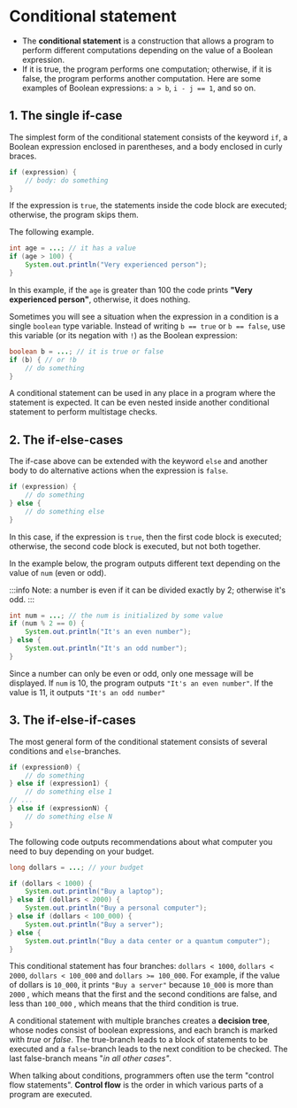 # Conditional statement

- The **conditional statement** is a construction that allows a program to perform different computations depending on the value of a Boolean expression.
- If it is true, the program performs one computation; otherwise, if it is false, the program performs another computation. Here are some examples of Boolean expressions: `a > b`, `i - j == 1`, and so on.

## 1. The single if-case
The simplest form of the conditional statement consists of the keyword `if`, a Boolean expression enclosed in parentheses, and a body enclosed in curly braces.
```java
if (expression) {
    // body: do something
}
```

If the expression is `true`, the statements inside the code block are executed; otherwise, the program skips them.

The following example.
```java
int age = ...; // it has a value
if (age > 100) {
    System.out.println("Very experienced person");
}
```

In this example, if the `age` is greater than 100 the code prints **"Very experienced person"**, otherwise, it does nothing.

Sometimes you will see a situation when the expression in a condition is a single `boolean` type variable. Instead of writing `b == true` or `b == false`, use this variable (or its negation with ``!``) as the Boolean expression:
```java
boolean b = ...; // it is true or false
if (b) { // or !b
    // do something
}
```

A conditional statement can be used in any place in a program where the statement is expected. It can be even nested inside another conditional statement to perform multistage checks.

## 2. The if-else-cases
The if-case above can be extended with the keyword `else` and another body to do alternative actions when the expression is `false`.
```java
if (expression) {    
    // do something
} else {
    // do something else
}
```
In this case, if the expression is `true`, then the first code block is executed; otherwise, the second code block is executed, but not both together.

In the example below, the program outputs different text depending on the value of `num` (even or odd).

:::info
Note: a number is even if it can be divided exactly by 2; otherwise it's odd.
:::

```java
int num = ...; // the num is initialized by some value
if (num % 2 == 0) {
    System.out.println("It's an even number");
} else {    
    System.out.println("It's an odd number");
}
```

Since a number can only be even or odd, only one message will be displayed. If `num` is 10, the program outputs ``"It's an even number"``. If the value is 11, it outputs ``"It's an odd number"``

## 3. The if-else-if-cases
The most general form of the conditional statement consists of several conditions and `else`-branches.
```java
if (expression0) {
    // do something
} else if (expression1) {
    // do something else 1
// ...
} else if (expressionN) {
    // do something else N
}
```

The following code outputs recommendations about what computer you need to buy depending on your budget.
```java
long dollars = ...; // your budget

if (dollars < 1000) {
    System.out.println("Buy a laptop");
} else if (dollars < 2000) {
    System.out.println("Buy a personal computer");
} else if (dollars < 100_000) {
    System.out.println("Buy a server");
} else {
    System.out.println("Buy a data center or a quantum computer");
}
```

This conditional statement has four branches: `dollars < 1000`, `dollars < 2000`, `dollars < 100_000` and `dollars >= 100_000`. For example, if the value of dollars is `10_000`, it prints ``"Buy a server"`` because `10_000` is more than `2000` , which means that the first and the second conditions are false, and less than `100_000` , which means that the third condition is true.

A conditional statement with multiple branches creates a **decision tree**, whose nodes consist of boolean expressions, and each branch is marked with *true* or *false*. The true-branch leads to a block of statements to be executed and a `false`-branch leads to the next condition to be checked. The last false-branch means "*in all other cases"*.

When talking about conditions, programmers often use the term "control flow statements". **Control flow** is the order in which various parts of a program are executed.
